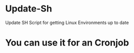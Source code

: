 # Update-Sh
Update SH Script for getting Linux Environments up to date
# You can use it for an Cronjob
